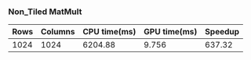 ### Non_Tiled MatMult
| Rows | Columns | CPU time(ms) | GPU time(ms)|Speedup|
|------|---------|--------------|-------------|-------|
|1024|1024|6204.88|9.756|637.32|